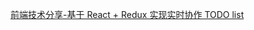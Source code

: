 [前端技术分享-基于 React + Redux 实现实时协作 TODO list ](https://www.notion.so/banzhuanzai/React-Redux-TODO-list-06044471d55e46d5b99c1403daf1ee5f#995b8d8320704e39a7d72429ed88b302)
